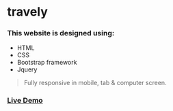 # travely
### This website is designed using:
 - HTML
 - CSS
 - Bootstrap framework
 - Jquery
 
 >Fully responsive in mobile, tab & computer screen.
 
 ### [Live Demo](https://rifattasneem.github.io/travely/)


